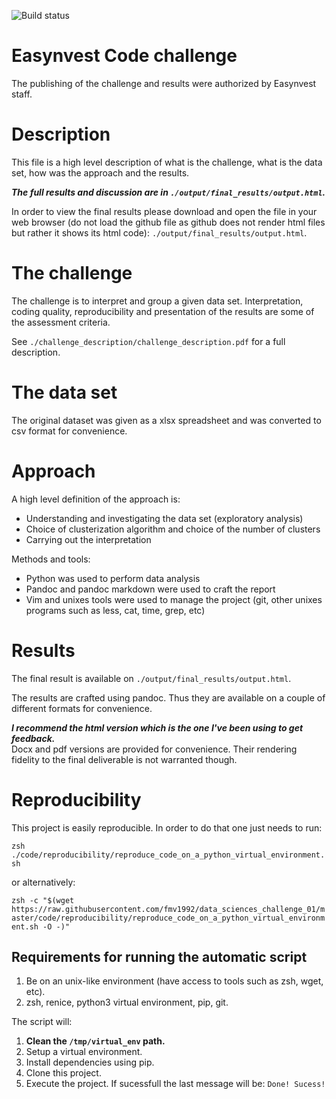 ![Build status](https://travis-ci.org/fmv1992/data_sciences_challenge_01.svg?branch=dev)

# Easynvest Code challenge

The publishing of the challenge and results were authorized by Easynvest
staff.

# Description

This file is a high level description of what is the challenge, what is the
data set, how was the approach and the results.

***The full results and discussion are in
`./output/final_results/output.html`.***

In order to view the final results please download and open the file in your
web browser (do not load the github file as github does not render html files
but rather it shows its html code): `./output/final_results/output.html`.

# The challenge

The challenge is to interpret and group a given data set. Interpretation,
coding quality, reproducibility and presentation of the results are some of the
assessment criteria.

See `./challenge_description/challenge_description.pdf` for a full description.

# The data set

The original dataset was given as a xlsx spreadsheet and was converted to csv
format for convenience.

# Approach

A high level definition of the approach is:

* Understanding and investigating the data set (exploratory analysis)
* Choice of clusterization algorithm and choice of the number of clusters
* Carrying out the interpretation

Methods and tools:

* Python was used to perform data analysis
* Pandoc and pandoc markdown were used to craft the report
* Vim and unixes tools were used to manage the project (git, other unixes
    programs such as less, cat, time, grep, etc)

# Results

The final result is available on `./output/final_results/output.html`.

The results are crafted using pandoc. Thus they are available on a couple of
different formats for convenience.

***I recommend the html version which is the one I've been using to get
feedback.***  
Docx and pdf versions are provided for convenience. Their rendering fidelity to
the final deliverable is not warranted though.

# Reproducibility

This project is easily reproducible. In order to do that one just needs to run:

`zsh ./code/reproducibility/reproduce_code_on_a_python_virtual_environment.sh`

or alternatively:

`zsh -c "$(wget https://raw.githubusercontent.com/fmv1992/data_sciences_challenge_01/master/code/reproducibility/reproduce_code_on_a_python_virtual_environment.sh -O -)"`

## Requirements for running the automatic script

1. Be on an unix-like environment (have access to tools such as zsh, wget,
   etc).
1. zsh, renice, python3 virtual environment, pip, git.

The script will:

1. **Clean the `/tmp/virtual_env` path.**
1. Setup a virtual environment.
1. Install dependencies using pip.
1. Clone this project.
1. Execute the project. If sucessfull the last message will be: `Done! Sucess!`
